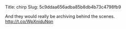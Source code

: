 Title: chirp
Slug: 5c9ddaa656adba85b8db4b73c4798fb9

And they would really be archiving behind the scenes. <a href="http://t.co/WpXniduNqn">http://t.co/WpXniduNqn</a>
